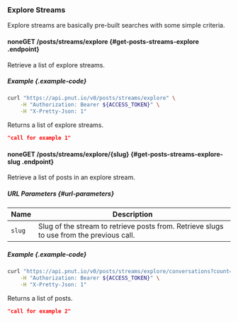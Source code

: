 ### Explore Streams

Explore streams are basically pre-built searches with some simple criteria.


#### <span class="endpoint-meta"><i class="fas fa-unlock"></i> none</span><span class="method method-get">GET</span> /posts/streams/explore [<i class="fas fa-paragraph"></i>](#get-posts-streams-explore) {#get-posts-streams-explore .endpoint}

Retrieve a list of explore streams.

##### Example {.example-code}

```bash
curl "https://api.pnut.io/v0/posts/streams/explore" \
    -H "Authorization: Bearer ${ACCESS_TOKEN}" \
    -H "X-Pretty-Json: 1"
```

Returns a list of explore streams.

```json
"call for example 1"
```


#### <span class="endpoint-meta"><i class="fas fa-unlock"></i> none</span><span class="method method-get">GET</span> /posts/streams/explore/<span class="call-param">{slug}</span> [<i class="fas fa-paragraph"></i>](#get-posts-streams-explore-slug) {#get-posts-streams-explore-slug .endpoint}

Retrieve a list of posts in an explore stream.

##### URL Parameters [<i class="fas fa-paragraph"></i>](#url-parameters) {#url-parameters}

Name|Description
-|-
`slug`|Slug of the stream to retrieve posts from. Retrieve slugs to use from the previous call.

##### Example {.example-code}

```bash
curl "https://api.pnut.io/v0/posts/streams/explore/conversations?count=1" \
    -H "Authorization: Bearer ${ACCESS_TOKEN}" \
    -H "X-Pretty-Json: 1"
```

Returns a list of posts.

```json
"call for example 2"
```